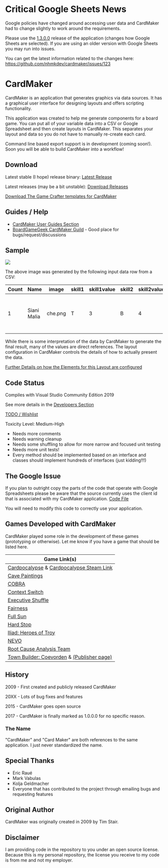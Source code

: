 # Critical Google Sheets News

Google policies have changed around accessing user data and CardMaker had to change slightly to work around the requirements.

Please use the [1.3.0.0](https://github.com/nhmkdev/cardmaker/releases/tag/v.1.3.0.0) release of the application (changes how Google Sheets are selected). If you are using an older version with Google Sheets you may run into issues.

You can get the latest information related to the changes here: https://github.com/nhmkdev/cardmaker/issues/123

# CardMaker

CardMaker is an application that generates graphics via data sources. It has a graphical user interface for designing layouts and offers scripting functionality.

This application was created to help me generate components for a board game. You can put all of your variable data into a CSV or Google Spreadsheet and then create layouts in CardMaker. This separates your layout and data so you do not have to manually re-create each card. 

Command line based export support is in development (coming soon!). Soon you will be able to build CardMaker into a workflow!

## Download

Latest stable (I hope) release binary: [Latest Release](https://github.com/nhmkdev/cardmaker/releases/latest)

Latest releases (may be a bit unstable): [Download Releases](https://github.com/nhmkdev/cardmaker/releases)

[Download The Game Crafter templates for CardMaker](https://raw.githubusercontent.com/wiki/nhmkdev/cardmaker/CardMaker_TGC_Templates.zip)

## Guides / Help

* [CardMaker User Guides Section](https://github.com/nhmkdev/cardmaker/wiki/user)
* [BoardGameGeek CardMaker Guild](https://www.boardgamegeek.com/guild/2250) - Good place for bugs/request/discussions

## Sample

![](https://raw.githubusercontent.com/wiki/nhmkdev/cardmaker/readme_sample.png)

The above image was generated by the following input data row from a CSV:

| Count | Name | image | skill1 | skill1value | skill2 | skill2value | ability |
| --- | --- | ---- | ---- | ---- | ---- | ---- | ---- |
| 1 | Siani Malia | che.png | T |  3 | B | 4 | Ranged Battle: +1 on all die Rolls @[opt] | 

While there is some interpretation of the data by CardMaker to generate the final result, many of the values are direct references. The layout configuration in CardMaker controls the details of how to actually present the data.

[Further Details on how the Elements for this Layout are configured](https://github.com/nhmkdev/cardmaker/wiki/user-readme-sample)

## Code Status

Compiles with Visual Studio Community Edition 2019

See more details in the [Developers Section](https://github.com/nhmkdev/cardmaker/wiki/developers)

[TODO / Wishlist](https://github.com/nhmkdev/cardmaker/wiki/developers-todo)

Toxicity Level: Medium-High
 * Needs more comments
 * Needs warning cleanup
 * Needs some shuffling to allow for more narrow and focused unit testing
 * Needs more unit tests!
 * Every method should be implemented based on an interface and classes should implement hundreds of interfaces (just kidding!!!)

## The Google Issue

If you plan to outright copy the parts of the code that operate with Google Spreadsheets please be aware that the source
currently uses the client id that is associated with my CardMaker application. [Code File](https://raw.githubusercontent.com/nhmkdev/cardmaker/master/CardMaker/Card/Import/GoogleReferenceReader.cs)

You will need to modify this code to correctly use your application.

## Games Developed with CardMaker

CardMaker played some role in the development of these games (prototyping or otherwise). Let me know if you have a game that should be listed here.

| Game Link(s) |
| --- |
| [Cardpocalypse](http://cardpocalyp.se/) & [Cardpocalypse Steam Link](https://store.steampowered.com/app/904400/Cardpocalypse/) |
| [Cave Paintings](http://rnrgames.com/cave-paintings) |
| [COBRA](https://www.thegamecrafter.com/games/cobra1) |
| [Context Switch](https://www.thegamecrafter.com/games/context-switch) |
| [Executive Shuffle](https://www.thegamecrafter.com/games/executive-shuffle) |
| [Fairness](https://www.thegamecrafter.com/games/fairness) |
| [Full Sun](https://boardgamegeek.com/boardgame/359956/full-sun) |
| [Hard Stop](https://www.thegamecrafter.com/games/hard-stop) |
| [Iliad: Heroes of Troy](http://www.escapevelocitygames.com/iliad/)<br/> |
| [NEVO](https://www.thegamecrafter.com/games/nevo) |
| [Root Cause Analysis Team](https://www.thegamecrafter.com/games/root-cause-analysis-team) |
| [Town Builder: Coevorden](https://boardgamegeek.com/boardgame/255633/town-builder-coevorden) & [(Publisher page)](http://www.firstfishgames.com/our-games/town-builder-coevorden/) |

## History

2009 - First created and publicly released CardMaker

20XX - Lots of bug fixes and features

2015 - CardMaker goes open source

2017 - CardMaker is finally marked as 1.0.0.0 for no specific reason.

### The Name

"CardMaker" and "Card Maker" are both references to the same application. I just never standardized the name.

## Special Thanks

* Eric Raué
* Mark Vabulas
* Kolja Geldmacher
* Everyone that has contributed to the project through emailing bugs and requesting features

## Original Author

CardMaker was originally created in 2009 by Tim Stair.

## Disclaimer

I am providing code in the repository to you under an open source license. Because this is my personal repository, the license you receive to my code is from me and not my employer.
